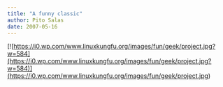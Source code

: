 ```yaml
---
title: "A funny classic"
author: Pito Salas
date: 2007-05-16
---
```




[![https://i0.wp.com/www.linuxkungfu.org/images/fun/geek/project.jpg?w=584](https://i0.wp.com/www.linuxkungfu.org/images/fun/geek/project.jpg?w=584)](<https://i0.wp.com/www.linuxkungfu.org/images/fun/geek/project.jpg>)


